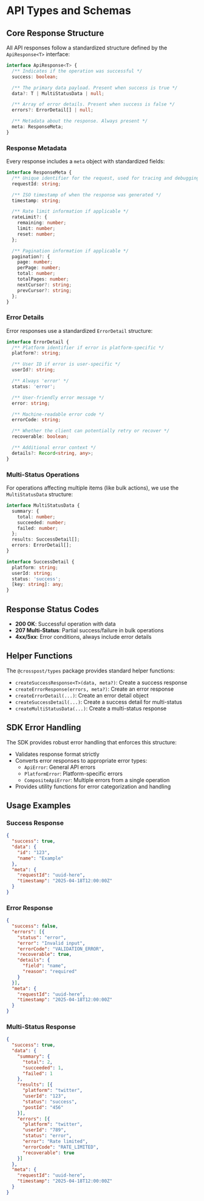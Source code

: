 # API Types and Schemas

## Core Response Structure

All API responses follow a standardized structure defined by the `ApiResponse<T>` interface:

```typescript
interface ApiResponse<T> {
  /** Indicates if the operation was successful */
  success: boolean;

  /** The primary data payload. Present when success is true */
  data?: T | MultiStatusData | null;

  /** Array of error details. Present when success is false */
  errors?: ErrorDetail[] | null;

  /** Metadata about the response. Always present */
  meta: ResponseMeta;
}
```

### Response Metadata

Every response includes a `meta` object with standardized fields:

```typescript
interface ResponseMeta {
  /** Unique identifier for the request, used for tracing and debugging */
  requestId: string;

  /** ISO timestamp of when the response was generated */
  timestamp: string;

  /** Rate limit information if applicable */
  rateLimit?: {
    remaining: number;
    limit: number;
    reset: number;
  };

  /** Pagination information if applicable */
  pagination?: {
    page: number;
    perPage: number;
    total: number;
    totalPages: number;
    nextCursor?: string;
    prevCursor?: string;
  };
}
```

### Error Details

Error responses use a standardized `ErrorDetail` structure:

```typescript
interface ErrorDetail {
  /** Platform identifier if error is platform-specific */
  platform?: string;

  /** User ID if error is user-specific */
  userId?: string;

  /** Always 'error' */
  status: 'error';

  /** User-friendly error message */
  error: string;

  /** Machine-readable error code */
  errorCode: string;

  /** Whether the client can potentially retry or recover */
  recoverable: boolean;

  /** Additional error context */
  details?: Record<string, any>;
}
```

### Multi-Status Operations

For operations affecting multiple items (like bulk actions), we use the `MultiStatusData` structure:

```typescript
interface MultiStatusData {
  summary: {
    total: number;
    succeeded: number;
    failed: number;
  };
  results: SuccessDetail[];
  errors: ErrorDetail[];
}

interface SuccessDetail {
  platform: string;
  userId: string;
  status: 'success';
  [key: string]: any;
}
```

## Response Status Codes

- **200 OK**: Successful operation with data
- **207 Multi-Status**: Partial success/failure in bulk operations
- **4xx/5xx**: Error conditions, always include error details

## Helper Functions

The `@crosspost/types` package provides standard helper functions:

- `createSuccessResponse<T>(data, meta?)`: Create a success response
- `createErrorResponse(errors, meta?)`: Create an error response
- `createErrorDetail(...)`: Create an error detail object
- `createSuccessDetail(...)`: Create a success detail for multi-status
- `createMultiStatusData(...)`: Create a multi-status response

## SDK Error Handling

The SDK provides robust error handling that enforces this structure:

- Validates response format strictly
- Converts error responses to appropriate error types:
  - `ApiError`: General API errors
  - `PlatformError`: Platform-specific errors
  - `CompositeApiError`: Multiple errors from a single operation
- Provides utility functions for error categorization and handling

## Usage Examples

### Success Response

```json
{
  "success": true,
  "data": {
    "id": "123",
    "name": "Example"
  },
  "meta": {
    "requestId": "uuid-here",
    "timestamp": "2025-04-18T12:00:00Z"
  }
}
```

### Error Response

```json
{
  "success": false,
  "errors": [{
    "status": "error",
    "error": "Invalid input",
    "errorCode": "VALIDATION_ERROR",
    "recoverable": true,
    "details": {
      "field": "name",
      "reason": "required"
    }
  }],
  "meta": {
    "requestId": "uuid-here",
    "timestamp": "2025-04-18T12:00:00Z"
  }
}
```

### Multi-Status Response

```json
{
  "success": true,
  "data": {
    "summary": {
      "total": 2,
      "succeeded": 1,
      "failed": 1
    },
    "results": [{
      "platform": "twitter",
      "userId": "123",
      "status": "success",
      "postId": "456"
    }],
    "errors": [{
      "platform": "twitter",
      "userId": "789",
      "status": "error",
      "error": "Rate limited",
      "errorCode": "RATE_LIMITED",
      "recoverable": true
    }]
  },
  "meta": {
    "requestId": "uuid-here",
    "timestamp": "2025-04-18T12:00:00Z"
  }
}
```

